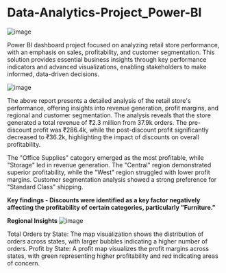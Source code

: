 # Data-Analytics-Project_Power-BI
![image](https://github.com/user-attachments/assets/8f3eb001-55df-4493-ac89-dc61a72b1ecf)

Power BI dashboard project focused on analyzing retail store performance, with an emphasis on sales, profitability, and customer segmentation. This solution provides essential business insights through key performance indicators and advanced visualizations, enabling stakeholders to make informed, data-driven decisions.


![image](https://github.com/user-attachments/assets/d8ac3ee6-2384-4f41-bc80-d6e28328a434)

The above report presents a detailed analysis of the retail store's performance, offering insights into revenue generation, profit margins, and regional and customer segmentation. The analysis reveals that the store generated a total revenue of ₹2.3 million from 37.9k orders. The pre-discount profit was ₹286.4k, while the post-discount profit significantly decreased to ₹36.2k, highlighting the impact of discounts on overall profitability.

The "Office Supplies" category emerged as the most profitable, while "Storage" led in revenue generation. The "Central" region demonstrated superior profitability, while the "West" region struggled with lower profit margins. Customer segmentation analysis showed a strong preference for "Standard Class" shipping.

**Key findings - Discounts were identified as a key factor negatively affecting the profitability of certain categories, particularly "Furniture."**


**Regional Insights**
![image](https://github.com/user-attachments/assets/4752a1cc-e667-4618-9c94-64fbd890dd7d)

Total Orders by State: The map visualization shows the distribution of orders across states, with larger bubbles indicating a higher number of orders.
Profit by State: A profit map visualizes the profit margins across states, with green representing higher profitability and red indicating areas of concern.


